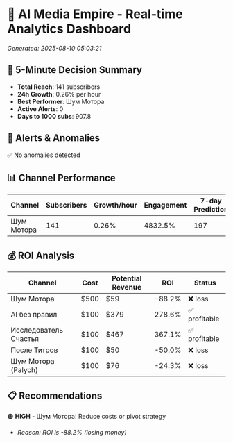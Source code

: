 # 🚀 AI Media Empire - Real-time Analytics Dashboard

*Generated: 2025-08-10 05:03:21*

## 🎯 5-Minute Decision Summary

- **Total Reach**: 141 subscribers
- **24h Growth**: 0.26% per hour
- **Best Performer**: Шум Мотора
- **Active Alerts**: 0
- **Days to 1000 subs**: 907.8

## 🚨 Alerts & Anomalies

✅ No anomalies detected

## 📊 Channel Performance

| Channel | Subscribers | Growth/hour | Engagement | 7-day Prediction |
|---------|------------|-------------|------------|------------------|
| Шум Мотора | 141 | 0.26% | 4832.5% | 197 |

## 💰 ROI Analysis

| Channel | Cost | Potential Revenue | ROI | Status |
|---------|------|------------------|-----|--------|
| Шум Мотора | $500 | $59 | -88.2% | ❌ loss |
| AI без правил | $100 | $379 | 278.6% | ✅ profitable |
| Исследователь Счастья | $100 | $467 | 367.1% | ✅ profitable |
| После Титров | $100 | $50 | -50.0% | ❌ loss |
| Шум Мотора (Palych) | $100 | $76 | -24.3% | ❌ loss |

## 📋 Recommendations

🟠 **HIGH** - Шум Мотора: Reduce costs or pivot strategy
   - *Reason: ROI is -88.2% (losing money)*

